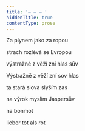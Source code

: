 ```yaml
---
title: '– – – '
hiddenTitle: true
contentType: prose
---
```


Za plynem jako za ropou

strach rozlévá se Evropou

výstražně z věží zní hlas sův

Výstražně z věží zní sov hlas

ta stará slova slyším zas

na výrok myslím Jaspersův

na bonmot

lieber tot als rot
